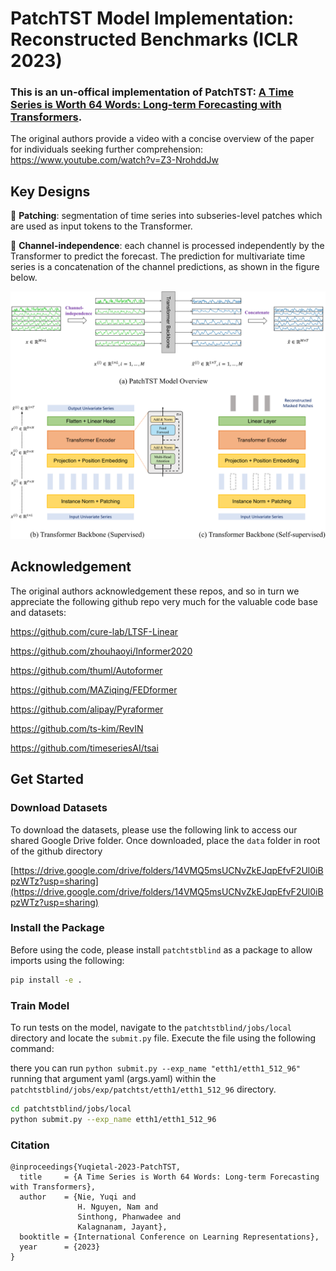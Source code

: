 # PatchTST Model Implementation: Reconstructed Benchmarks (ICLR 2023)

### This is an un-offical implementation of PatchTST: [A Time Series is Worth 64 Words: Long-term Forecasting with Transformers](https://arxiv.org/abs/2211.14730). 

The original authors provide a video with a concise overview of the paper for individuals seeking further comprehension: https://www.youtube.com/watch?v=Z3-NrohddJw


## Key Designs

:star2: **Patching**: segmentation of time series into subseries-level patches which are used as input tokens to the Transformer.

:star2: **Channel-independence**: each channel is processed independently by the Transformer to predict the forecast. The prediction for multivariate time series is a concatenation of the channel predictions, as shown in the figure below.

![alt text](https://github.com/xmootoo/patchtstblind/blob/main/assets/model.png)

## Acknowledgement

The original authors acknowledgement these repos, and so in turn we appreciate the following github repo very much for the valuable code base and datasets:

https://github.com/cure-lab/LTSF-Linear

https://github.com/zhouhaoyi/Informer2020

https://github.com/thuml/Autoformer

https://github.com/MAZiqing/FEDformer

https://github.com/alipay/Pyraformer

https://github.com/ts-kim/RevIN

https://github.com/timeseriesAI/tsai


## Get Started

### Download Datasets

To download the datasets, please use the following link to access our shared Google Drive folder. Once downloaded, place the `data` folder in root of the github directory

[https://drive.google.com/drive/folders/14VMQ5msUCNvZkEJqpEfvF2Ul0iBpzWTz?usp=sharing](https://drive.google.com/drive/folders/14VMQ5msUCNvZkEJqpEfvF2Ul0iBpzWTz?usp=sharing)

### Install the Package
Before using the code, please install `patchtstblind` as a package to allow imports using the following:
```bash
pip install -e .
```

### Train Model

To run tests on the model, navigate to the `patchtstblind/jobs/local` directory and locate the `submit.py` file. Execute the file using the following command:

there you can run ``python submit.py --exp_name "etth1/etth1_512_96"`` running that argument yaml (args.yaml) within the ``patchtstblind/jobs/exp/patchtst/etth1/etth1_512_96`` directory.

```bash
cd patchtstblind/jobs/local
python submit.py --exp_name etth1/etth1_512_96
```


### Citation 

```
@inproceedings{Yuqietal-2023-PatchTST,
  title     = {A Time Series is Worth 64 Words: Long-term Forecasting with Transformers},
  author    = {Nie, Yuqi and
               H. Nguyen, Nam and
               Sinthong, Phanwadee and 
               Kalagnanam, Jayant},
  booktitle = {International Conference on Learning Representations},
  year      = {2023}
}
```
